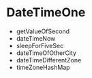 # DateTimeOne
 * getValueOfSecond
 * dateTimeNow
 * sleepForFiveSec
 * dateTimeOfOtherCity
 * dateTimeDifferentZone
 * timeZoneHashMap